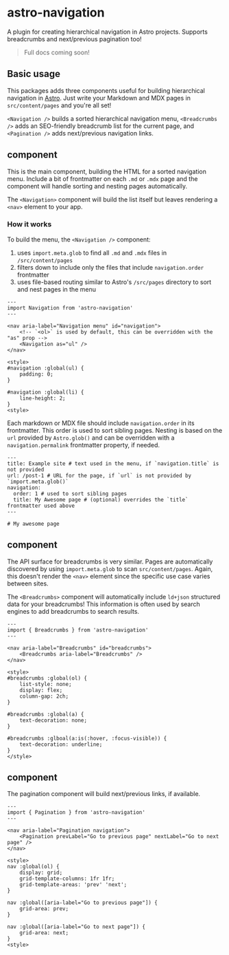# astro-navigation

A plugin for creating hierarchical navigation in Astro projects. Supports breadcrumbs and next/previous pagination too!

> Full docs coming soon!

## Basic usage

This packages adds three components useful for building hierarchical navigation in [Astro](https://astro.build). Just write your Markdown and MDX pages in `src/content/pages` and you're all set!

`<Navigation />` builds a sorted hierarchical navigation menu, `<Breadcrumbs />` adds an SEO-friendly breadcrumb list for the current page, and `<Pagination />` adds next/previous navigation links.

## <Navigation /> component

This is the main component, building the HTML for a sorted navigation menu. Include a bit of frontmatter on each `.md` or `.mdx` page and the component will handle sorting and nesting pages automatically.

The `<Navigation>` component will build the list itself but leaves rendering a `<nav>` element to your app.

### How it works

To build the menu, the `<Navigation />` component:

1. uses `import.meta.glob` to find all `.md` and `.mdx` files in `/src/content/pages`
2. filters down to include only the files that include `navigation.order` frontmatter
3. uses file-based routing similar to Astro's `/src/pages` directory to sort and nest pages in the menu

```
---
import Navigation from 'astro-navigation'
---

<nav aria-label="Navigation menu" id="navigation">
    <!-- `<ol>` is used by default, this can be overridden with the "as" prop -->
    <Navigation as="ul" />
</nav>

<style>
#navigation :global(ul) {
    padding: 0;
}

#navigation :global(li) {
    line-height: 2;
}
<style>
```

Each markdown or MDX file should include `navigation.order` in its frontmatter. This order is used to sort sibling pages. Nesting is based on the `url` provided by `Astro.glob()` and can be overridden with a `navigation.permalink` frontmatter property, if needed.

```
---
title: Example site # text used in the menu, if `navigation.title` is not provided
url: /post-1 # URL for the page, if `url` is not provided by `import.meta.glob()`
navigation:
  order: 1 # used to sort sibling pages
  title: My Awesome page # (optional) overrides the `title` frontmatter used above
---

# My awesome page
```

## <Breadcrumbs> component

The API surface for breadcrumbs is very similar. Pages are automatically discovered by using `import.meta.glob` to scan `src/content/pages`. Again, this doesn't render the `<nav>` element since the specific use case varies between sites.

The `<Breadcrumbs>` component will automatically include `ld+json` structured data for your breadcrumbs! This information is often used by search engines to add breadcrumbs to search results.

```
---
import { Breadcrumbs } from 'astro-navigation'
---

<nav aria-label="Breadcrumbs" id="breadcrumbs">
    <Breadcrumbs aria-label="Breadcrumbs" />
</nav>

<style>
#breadcrumbs :global(ol) {
    list-style: none;
    display: flex;
    column-gap: 2ch;
}

#breadcrumbs :global(a) {
    text-decoration: none;
}

#breadcrumbs :glboal(a:is(:hover, :focus-visible)) {
    text-decoration: underline;
}
</style>
```

## <Pagination> component

The pagination component will build next/previous links, if available.

```
---
import { Pagination } from 'astro-navigation'
---

<nav aria-label="Pagination navigation">
    <Pagination prevLabel="Go to previous page" nextLabel="Go to next page" />
</nav>

<style>
nav :global(ol) {
    display: grid;
    grid-template-columns: 1fr 1fr;
    grid-template-areas: 'prev' 'next';
}

nav :global([aria-label="Go to previous page"]) {
    grid-area: prev;
}

nav :global([aria-label="Go to next page"]) {
    grid-area: next;
}
<style>
```
